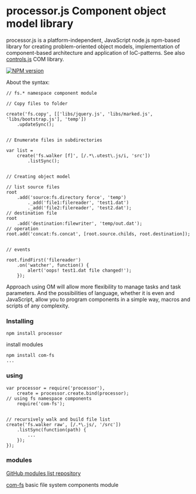 processor.js Component object model library
============

processor.js is a platform-independent, JavaScript node.js npm-based library for creating problem-oriented object models, implementation of component-based architecture and application of IoC-patterns. See also [controls.js](http://aplib.github.io/controls.js) COM library.

[![NPM version](https://badge.fury.io/js/processor.png)](http://badge.fury.io/js/processor)

About the syntax:

    // fs.* namespace component module

    // Copy files to folder

    create('fs.copy', [['libs/jquery.js', 'libs/marked.js', 'libs/bootstrap.js'], 'temp'])
        .updateSync();


    // Enumerate files in subdirectories

    var list =
        create('fs.walker [f]', [/.*\.utest\.js/i, 'src'])
            .listSync();


    // Creating object model

    // list source files
    root
        .add('source:fs.directory force', 'temp')
            ._add('file1:filereader', 'test1.dat')
            ._add('file2:filereader', 'test2.dat');
    // destination file
    root
        .add('destination:filewriter', 'temp/out.dat');
    // operation
    root.add('concat:fs.concat', [root.source.childs, root.destination]);


    // events

    root.findFirst('filereader')
        .on('watcher', function() {
            alert('oops! test1.dat file changed!');
        });

Approach using OM will allow more flexibility to manage tasks and task parameters. And the possibilities of language, whether it is even and JavaScript, allow you to program components in a simple way, macros and scripts of any complexity.


### Installing

    npm install processor

install modules

    npm install com-fs
    ...

### using


    var processor = require('processor'),
        create = processor.create.bind(processor);
    // using fs namespace components
        require('com-fs');


    // recursively walk and build file list
    create('fs.walker raw', [/.*\.js/, '/src'])
        .listSync(function(path) {
            ...
        });
    });

### modules

[GitHub modules list repository](https://github.com/node-components)

[com-fs](https://github.com/node-components/com-fs) basic file system components module